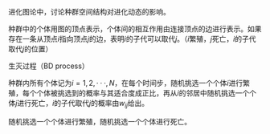 

进化图论中，讨论种群空间结构对进化动态的影响。

种群中的个体用图的顶点表示，个体间的相互作用由连接顶点的边进行表示。如果存在一条从顶点$i$指向顶点$j$的边，表明$i$的子代可以取代$j$。（$i$繁殖，$j$死亡，$i$的子代取代$j$的位置）

生灭过程（BD process）

种群内所有个体记为$i=1,2,···,N$，在每个时间步，随机挑选一个个体$i$进行繁殖，每个个体被挑选到的概率与其适合度成正比，再从$i$的邻居中随机挑选一个个体$j$进行死亡，$i$的子代取代$j$的概率由$w_{ij}$给出。



随机挑选一个个体进行繁殖，随机挑选一个个体进行死亡。